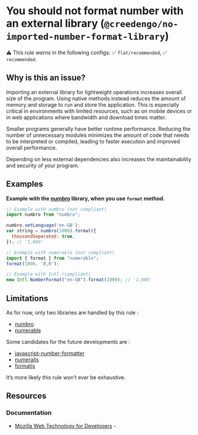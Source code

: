 # You should not format number with an external library (`@creedengo/no-imported-number-format-library`)

⚠️ This rule _warns_ in the following configs: ✅ `flat/recommended`, ✅ `recommended`.

## Why is this an issue?

Importing an external library for lightweight operations increases overall size of the program.
Using native methods instead reduces the amount of memory and storage to run and store the application.
This is especially critical in environments with limited resources, such as on mobile devices or in web applications
where bandwidth and download times matter.

Smaller programs generally have better runtime performance.
Reducing the number of unnecessary modules minimizes the amount of code that needs to be interpreted or compiled,
leading to faster execution and improved overall performance.

Depending on less external dependencies also increases the maintainability and security of your program.

## Examples

**Example with the [numbro](https://numbrojs.com/) library, when you use
`format` method.**

```js
// Example with numbro (not compliant)
import numbro from "numbro";

numbro.setLanguage('en-GB');
var string = numbro(1000).format({
  thousandSeparated: true,
}); // '1,000'

// Example with numerable (not compliant)
import { format } from "numerable";
format(1000, '0,0');

// Example with Intl (compliant)
new Intl.NumberFormat("en-GB").format(1000); // '1,000'
```

## Limitations
As for now, only two libraries are handled by this rule :
- [numbro](https://numbrojs.com/)
- [numerable](https://numerablejs.com/lander)

Some candidates for the future developments are :
- [javascript-number-formatter](https://github.com/Mottie/javascript-number-formatter)
- [numeraljs](https://www.npmjs.com/package/numerable)
- [formatjs](https://formatjs.github.io/)

It’s more likely this rule won’t ever be exhaustive. 

## Resources

### Documentation

- [Mozilla Web Technology for Developers](https://developer.mozilla.org/en-US/docs/Web/JavaScript/Reference/Global_Objects/Intl/NumberFormat) -
